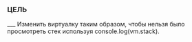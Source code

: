 ### ЦЕЛЬ
___ Изменить виртуалку таким образом, чтобы нельзя было просмотреть стек используя console.log(vm.stack).
